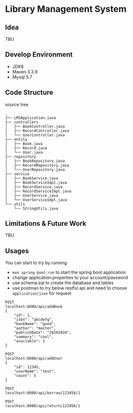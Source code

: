 # Library Management System 

## Idea
TBU


## Develop Environment
- JDK8
- Maven 3.3.9
- Mysql 5.7


## Code Structure

source tree
```
.
├── LMSApplication.java
├── controllers
│   ├── BookController.java
│   ├── RecordController.java
│   └── UserController.java
├── entity
│   ├── Book.java
│   ├── Record.java
│   └── User.java
├── repository
│   ├── BookRepository.java
│   ├── RecordRepository.java
│   └── UserRepository.java
├── service
│   ├── BookService.java
│   ├── BookServiceImpl.java
│   ├── RecordService.java
│   ├── RecordServiceImpl.java
│   ├── UserService.java
│   └── UserServiceImpl.java
└── utils
    └── StringUtils.java
```


## Limitations & Future Work
TBU


## Usages
You can start to try by running 
- `mvn spring-boot:run` to start the spring boot application
- change application.properties to your account/password
- use schema.sql to create the database and tables
- use postman to try below restful api and need to choose `application/json` for request

```
POST
localhost:8080/api/addBook
{
	"id": 1,
	"isbn": "abcdefg",
	"bookName": "good",
	"author": "master",
	"publishDate": "20201024",
	"summary": "cool",
	"available": 1
}

POST
localhost:8080/api/addUser
{
	"id": 12345,
	"userName": "test",
	"count": 5
}

POST
localhost:8080/api/borrow/123456/1

POST
localhost:8080/api/return/123456/1
``` 



